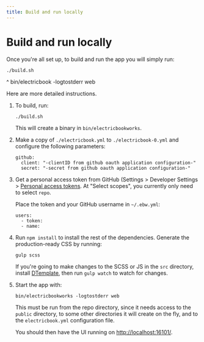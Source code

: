 ```yaml
---
title: Build and run locally
---
```


# Build and run locally

Once you're all set up, to build and run the app you will simply run:

    ./build.sh
^
    bin/electricbook -logtostderr web      

Here are more detailed instructions.

1. To build, run:

       ./build.sh

   This will create a binary in `bin/electricbookworks`.

2. Make a copy of `./electricbook.yml` to `./electricbook-0.yml` and configure the following parameters:

   ```
   github:
     client: "-clientID from github oauth application configuration-"
     secret: "-secret from github oauth application configuration-"
   ```

3. Get a personal access token from GitHub (Settings > Developer Settings > [Personal access tokens](https://github.com/settings/tokens). At "Select scopes", you currently only need to select `repo`.

   Place the token and your GitHub username in `~/.ebw.yml`:

   ```
   users:
     - token:
     - name:
   ```

4. Run `npm install` to install the rest of the dependencies. Generate the production-ready CSS by running:

       gulp scss

   If you're going to make changes to the SCSS or JS in the `src` directory, install [DTemplate](https://github.com/craigmj/dtemplate), then run `gulp watch` to watch for changes.

5. Start the app with:

       bin/electricbookworks -logtostderr web

   This must be run from the repo directory, since it needs access to the `public` directory, to some other directories it will create on the fly, and to the `electricbook.yml` configuration file.

   You should then have the UI running on [http://localhost:16101/](http://localhost:16101/).
